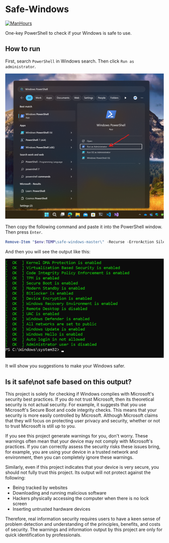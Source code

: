 # Safe-Windows

[![ManHours](https://manhours.aiursoft.cn/gitlab/gitlab.aiursoft.cn/aiursoft/Safe-Windows.svg)](https://gitlab.aiursoft.cn/aiursoft/Safe-Windows/-/commits/master?ref_type=heads)

One-key PowerShell to check if your Windows is safe to use.

## How to run

First, search `PowerShell` in Windows search. Then click `Run as administrator`.

![open-powershell-admin](assets/open-powershell-admin.png)

Then copy the following command and paste it into the PowerShell window. Then press `Enter`.

```powershell
Remove-Item "$env:TEMP\safe-windows-master\" -Recurse -ErrorAction SilentlyContinue; $destinationPath = "$env:TEMP\safe-windows-master.zip"; Invoke-WebRequest -Uri "https://gitlab.aiursoft.cn/aiursoft/safe-windows/-/archive/master/safe-windows-master.zip" -OutFile $destinationPath -UseBasicParsing; Expand-Archive -Path $destinationPath -DestinationPath $env:TEMP; Remove-Item $destinationPath; Set-ExecutionPolicy -ExecutionPolicy RemoteSigned -Force; . "$env:TEMP\safe-windows-master\Run.ps1"
```

And then you will see the output like this:

![run](./assets/sample-run.png)

It will show you suggestions to make your Windows safer.

## Is it safe\not safe based on this output?

This project is solely for checking if Windows complies with Microsoft's security best practices. If you do not trust Microsoft, then its theoretical security is not actual security. For example, it suggests that you use Microsoft's Secure Boot and code integrity checks. This means that your security is more easily controlled by Microsoft. Although Microsoft claims that they will focus on protecting user privacy and security, whether or not to trust Microsoft is still up to you.

If you see this project generate warnings for you, don't worry. These warnings often mean that your device may not comply with Microsoft's practices. If you can correctly assess the security risks these issues bring, for example, you are using your device in a trusted network and environment, then you can completely ignore these warnings.

Similarly, even if this project indicates that your device is very secure, you should not fully trust this project. Its output will not protect against the following:

* Being tracked by websites
* Downloading and running malicious software
* Hackers physically accessing the computer when there is no lock screen
* Inserting untrusted hardware devices

Therefore, real information security requires users to have a keen sense of problem detection and understanding of the principles, benefits, and costs of security. The warnings and information output by this project are only for quick identification by professionals.